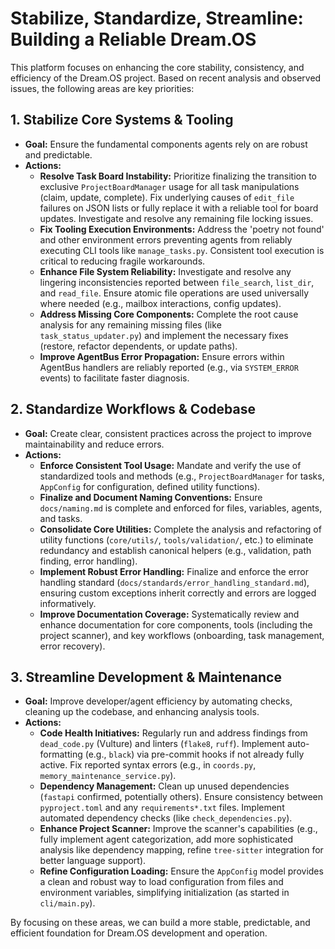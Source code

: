 # Stabilize, Standardize, Streamline: Building a Reliable Dream.OS

This platform focuses on enhancing the core stability, consistency, and efficiency of the Dream.OS project. Based on recent analysis and observed issues, the following areas are key priorities:

## 1. Stabilize Core Systems & Tooling

*   **Goal:** Ensure the fundamental components agents rely on are robust and predictable.
*   **Actions:**
    *   **Resolve Task Board Instability:** Prioritize finalizing the transition to exclusive `ProjectBoardManager` usage for all task manipulations (claim, update, complete). Fix underlying causes of `edit_file` failures on JSON lists or fully replace it with a reliable tool for board updates. Investigate and resolve any remaining file locking issues.
    *   **Fix Tooling Execution Environments:** Address the 'poetry not found' and other environment errors preventing agents from reliably executing CLI tools like `manage_tasks.py`. Consistent tool execution is critical to reducing fragile workarounds.
    *   **Enhance File System Reliability:** Investigate and resolve any lingering inconsistencies reported between `file_search`, `list_dir`, and `read_file`. Ensure atomic file operations are used universally where needed (e.g., mailbox interactions, config updates).
    *   **Address Missing Core Components:** Complete the root cause analysis for any remaining missing files (like `task_status_updater.py`) and implement the necessary fixes (restore, refactor dependents, or update paths).
    *   **Improve AgentBus Error Propagation:** Ensure errors within AgentBus handlers are reliably reported (e.g., via `SYSTEM_ERROR` events) to facilitate faster diagnosis.

## 2. Standardize Workflows & Codebase

*   **Goal:** Create clear, consistent practices across the project to improve maintainability and reduce errors.
*   **Actions:**
    *   **Enforce Consistent Tool Usage:** Mandate and verify the use of standardized tools and methods (e.g., `ProjectBoardManager` for tasks, `AppConfig` for configuration, defined utility functions).
    *   **Finalize and Document Naming Conventions:** Ensure `docs/naming.md` is complete and enforced for files, variables, agents, and tasks.
    *   **Consolidate Core Utilities:** Complete the analysis and refactoring of utility functions (`core/utils/`, `tools/validation/`, etc.) to eliminate redundancy and establish canonical helpers (e.g., validation, path finding, error handling).
    *   **Implement Robust Error Handling:** Finalize and enforce the error handling standard (`docs/standards/error_handling_standard.md`), ensuring custom exceptions inherit correctly and errors are logged informatively.
    *   **Improve Documentation Coverage:** Systematically review and enhance documentation for core components, tools (including the project scanner), and key workflows (onboarding, task management, error recovery).

## 3. Streamline Development & Maintenance

*   **Goal:** Improve developer/agent efficiency by automating checks, cleaning up the codebase, and enhancing analysis tools.
*   **Actions:**
    *   **Code Health Initiatives:** Regularly run and address findings from `dead_code.py` (Vulture) and linters (`flake8`, `ruff`). Implement auto-formatting (e.g., `black`) via pre-commit hooks if not already fully active. Fix reported syntax errors (e.g., in `coords.py`, `memory_maintenance_service.py`).
    *   **Dependency Management:** Clean up unused dependencies (`fastapi` confirmed, potentially others). Ensure consistency between `pyproject.toml` and any `requirements*.txt` files. Implement automated dependency checks (like `check_dependencies.py`).
    *   **Enhance Project Scanner:** Improve the scanner's capabilities (e.g., fully implement agent categorization, add more sophisticated analysis like dependency mapping, refine `tree-sitter` integration for better language support).
    *   **Refine Configuration Loading:** Ensure the `AppConfig` model provides a clean and robust way to load configuration from files and environment variables, simplifying initialization (as started in `cli/main.py`).

By focusing on these areas, we can build a more stable, predictable, and efficient foundation for Dream.OS development and operation.
